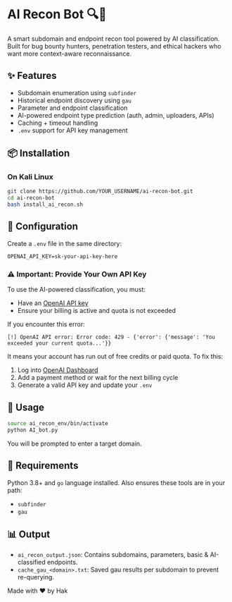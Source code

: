 # AI Recon Bot 🔍🤖

A smart subdomain and endpoint recon tool powered by AI classification. Built for bug bounty hunters, penetration testers, and ethical hackers who want more context-aware reconnaissance.

## ✨ Features

* Subdomain enumeration using `subfinder`
* Historical endpoint discovery using `gau`
* Parameter and endpoint classification
* AI-powered endpoint type prediction (auth, admin, uploaders, APIs)
* Caching + timeout handling
* `.env` support for API key management

## 📦 Installation

### On Kali Linux

```bash
git clone https://github.com/YOUR_USERNAME/ai-recon-bot.git
cd ai-recon-bot
bash install_ai_recon.sh
```

## 🔐 Configuration

Create a `.env` file in the same directory:

```
OPENAI_API_KEY=sk-your-api-key-here
```

### ⚠️ Important: Provide Your Own API Key

To use the AI-powered classification, you must:

* Have an [OpenAI API key](https://platform.openai.com/account/api-keys)
* Ensure your billing is active and quota is not exceeded

If you encounter this error:

```
[!] OpenAI API error: Error code: 429 - {'error': {'message': 'You exceeded your current quota...'}}
```

It means your account has run out of free credits or paid quota. To fix this:

1. Log into [OpenAI Dashboard](https://platform.openai.com/account/billing)
2. Add a payment method or wait for the next billing cycle
3. Generate a valid API key and update your `.env`

## 🚀 Usage

```bash
source ai_recon_env/bin/activate
python AI_bot.py
```

You will be prompted to enter a target domain.

## 🔧 Requirements

Python 3.8+ and `go` language installed. Also ensures these tools are in your path:

* `subfinder`
* `gau`

## 📊 Output

* `ai_recon_output.json`: Contains subdomains, parameters, basic & AI-classified endpoints.
* `cache_gau_<domain>.txt`: Saved gau results per subdomain to prevent re-querying.




Made with ❤️ by Hak
